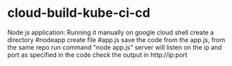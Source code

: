 
# cloud-build-kube-ci-cd
Node js application:
Running it manually on google cloud shell
create a directory #nodeapp
create file #app.js
save the code from the app.js, from the same repo
run command "node app.js"
server will listen on the ip and port as specified in the code
check the output in http://ip:port
